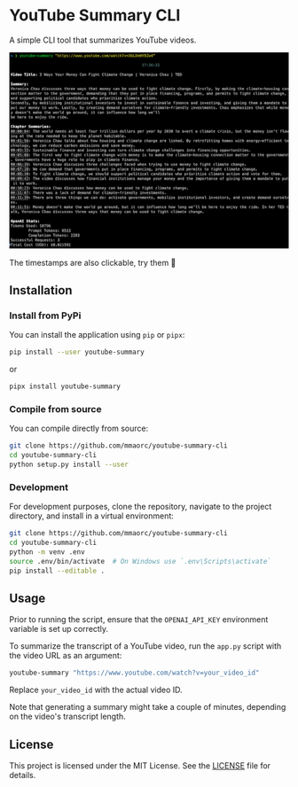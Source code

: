 # YouTube Summary CLI

A simple CLI tool that summarizes YouTube videos.

![Screenshot](./docs/screenshot.png)

The timestamps are also clickable, try them 🙂

## Installation

### Install from PyPi
You can install the application using `pip` or `pipx`:
```bash
pip install --user youtube-summary
```
or
```bash
pipx install youtube-summary
```

### Compile from source

You can compile directly from source:
```bash
git clone https://github.com/mmaorc/youtube-summary-cli
cd youtube-summary-cli
python setup.py install --user
```


### Development
For development purposes, clone the repository, navigate to the project directory, and install in a virtual environment:

```bash
git clone https://github.com/mmaorc/youtube-summary-cli
cd youtube-summary-cli
python -m venv .env
source .env/bin/activate  # On Windows use `.env\Scripts\activate`
pip install --editable .
```


## Usage

Prior to running the script, ensure that the `OPENAI_API_KEY` environment variable is set up correctly.

To summarize the transcript of a YouTube video, run the `app.py` script with the video URL as an argument:

```bash
youtube-summary "https://www.youtube.com/watch?v=your_video_id"
```

Replace `your_video_id` with the actual video ID.

Note that generating a summary might take a couple of minutes, depending on the video's transcript length.

## License

This project is licensed under the MIT License. See the [LICENSE](./LICENSE) file for details.